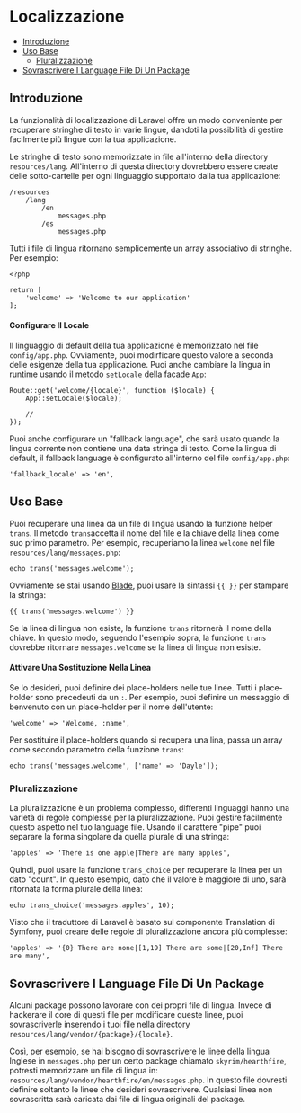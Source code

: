 # Localizzazione

- [Introduzione](#introduzione)
- [Uso Base](#uso-base)
	- [Pluralizzazione](#pluralizzazione)
- [Sovrascrivere I Language File Di Un Package](#sovrascrivere-language-file)

<a name="introduzione"></a>
## Introduzione

La funzionalità di localizzazione di Laravel offre un modo conveniente per recuperare stringhe di testo in varie lingue, dandoti la possibilità di gestire facilmente più lingue con la tua applicazione.

Le stringhe di testo sono memorizzate in file all'interno della directory `resources/lang`. All'interno di questa directory dovrebbero essere create delle sotto-cartelle per ogni linguaggio supportato dalla tua applicazione:

	/resources
		/lang
			/en
				messages.php
			/es
				messages.php

Tutti i file di lingua ritornano semplicemente un array associativo di stringhe. Per esempio:

	<?php

	return [
		'welcome' => 'Welcome to our application'
	];

#### Configurare Il Locale

Il linguaggio di default della tua applicazione è memorizzato nel file `config/app.php`. Ovviamente, puoi modirficare questo valore a seconda delle esigenze della tua applicazione. Puoi anche cambiare la lingua in runtime usando il metodo `setLocale` della facade `App`:

	Route::get('welcome/{locale}', function ($locale) {
		App::setLocale($locale);

		//
	});

Puoi anche configurare un "fallback language", che sarà usato quando la lingua corrente non contiene una data stringa di testo. Come la lingua di default, il fallback language è configurato all'interno del file `config/app.php`:

	'fallback_locale' => 'en',

<a name="uso-base"></a>
## Uso Base
Puoi recuperare una linea da un file di lingua usando la funzione helper `trans`. Il metodo `trans`accetta il nome del file e la chiave della linea come suo primo parametro. Per esempio, recuperiamo la linea `welcome` nel file `resources/lang/messages.php`:

	echo trans('messages.welcome');

Ovviamente se stai usando [Blade](/docs/{{version}}/views#blade-templating), puoi usare la sintassi `{{ }}` per stampare la stringa:

	{{ trans('messages.welcome') }}

Se la linea di lingua non esiste, la funzione `trans` ritornerà il nome della chiave. In questo modo, seguendo l'esempio sopra, la funzione `trans` dovrebbe ritornare `messages.welcome` se la linea di lingua non esiste.

#### Attivare Una Sostituzione Nella Linea

Se lo desideri, puoi definire dei place-holders nelle tue linee. Tutti i place-holder sono precedeuti da un `:`. Per esempio, puoi definire un messaggio di benvenuto con un place-holder per il nome dell'utente:

	'welcome' => 'Welcome, :name',

Per sostituire il place-holders quando si recupera una lina, passa un array come secondo parametro della funzione `trans`:

	echo trans('messages.welcome', ['name' => 'Dayle']);

<a name="pluralizzazione"></a>
### Pluralizzazione

La pluralizzazione è un problema complesso, differenti linguaggi hanno una varietà di regole complesse per la pluralizzazione. Puoi gestire facilmente questo aspetto nel tuo language file. Usando il carattere "pipe" puoi separare la forma singolare da quella plurale di una stringa:

	'apples' => 'There is one apple|There are many apples',

Quindi, puoi usare la funzione `trans_choice` per recuperare la linea per un dato "count". In questo esempio, dato che il valore è maggiore di uno, sarà ritornata la forma plurale della linea:

	echo trans_choice('messages.apples', 10);

Visto che il traduttore di Laravel è basato sul componente Translation di Symfony, puoi creare delle regole di pluralizzazione ancora più complesse:

	'apples' => '{0} There are none|[1,19] There are some|[20,Inf] There are many',

<a name="sovrascrivere-language-file"></a>
## Sovrascrivere I Language File Di Un Package

Alcuni package possono lavorare con dei propri file di lingua. Invece di hackerare il core di questi file per modificare queste linee, puoi sovrascriverle inserendo i tuoi file nella directory `resources/lang/vendor/{package}/{locale}`.

Così, per esempio, se hai bisogno di sovrascrivere le linee della lingua Inglese in `messages.php` per un certo package chiamato `skyrim/hearthfire`, potresti memorizzare un file di lingua in: `resources/lang/vendor/hearthfire/en/messages.php`. In questo file dovresti definire soltanto le linee che desideri sovrascrivere. Qualsiasi linea non sovrascritta sarà caricata dai file di lingua originali del package.
